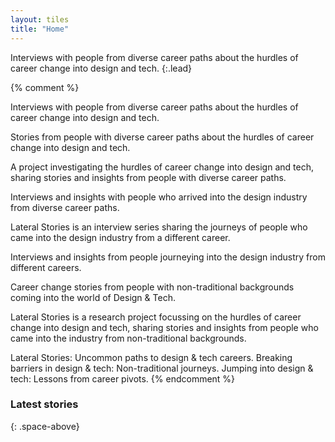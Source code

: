 ```yaml
---
layout: tiles
title: "Home"
---
```


Interviews with people from diverse career paths about the hurdles of career change into design and tech.
{:.lead}

{% comment %}

Interviews with people from diverse career paths about the hurdles of career change into design and tech.


Stories from people with diverse career paths about the hurdles of career change into design and tech.

A project investigating the hurdles of career change into design and tech, sharing stories and insights from people with diverse career paths.

Interviews and insights with people who arrived into the design industry from diverse career paths.

Lateral Stories is an interview series sharing the journeys of people who came into the design industry from a different career.

Interviews and insights from people journeying into the design industry from different careers.

Career change stories from people with non-traditional backgrounds coming into the world of Design & Tech.

Lateral Stories is a research project focussing on the hurdles of career change into design and tech, sharing stories and insights from people who came into the industry from non-traditional backgrounds.

Lateral Stories: Uncommon paths to design & tech careers.
Breaking barriers in design & tech: Non-traditional journeys.
Jumping into design & tech: Lessons from career pivots.
{% endcomment %}

### Latest stories
{: .space-above}